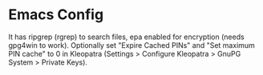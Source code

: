 # Emacs Config

It has ripgrep (rgrep) to search files, epa enabled for encryption (needs gpg4win to work). Optionally set "Expire Cached PINs" and "Set maximum PIN cache" to 0 in Kleopatra (Settings > Configure Kleopatra > GnuPG System > Private Keys).